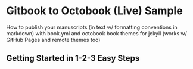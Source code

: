 # Gitbook to Octobook (Live) Sample

How to publish your manuscripts (in text w/ formatting conventions in markdown)
with book.yml and octobook book themes for jekyll
(works w/ GitHub Pages and remote themes too)



## Getting Started in 1-2-3 Easy Steps
